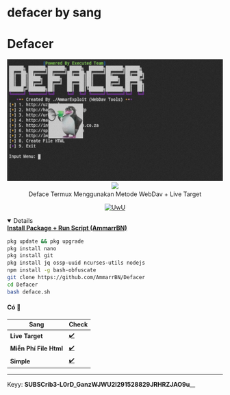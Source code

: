 # defacer by sang 

# Defacer
<p align="center">
<img src="https://github.com/AmmarrBN/Defacer/blob/main/IMG/20221117_213326.jpg"><br>
<img src="https://img.shields.io/static/v1?label=Author&color=green&message=./AmmarExploit &logo=Acclaim&logoColor=white&style=for-the-badge"><br>
Deface Termux Menggunakan Metode WebDav + Live Target
<p align="center">
  <a href="https://github.com/AmmarrBN"><img src="http://readme-typing-svg.herokuapp.com?color=FFFFFF&center=true&vCenter=true&multiline=false&lines=Minimal+Kasi+Star+lah+kontol+!" alt="UwU">
</p>


<details open>
  <summary><strong> Install Package + Run Script (AmmarrBN)</strong></summary>

  ```bash
  pkg update && pkg upgrade
  pkg install nano
  pkg install git
  pkg install jq ossp-uuid ncurses-utils nodejs
  npm install -g bash-obfuscate
  git clone https://github.com/AmmarrBN/Defacer
  cd Defacer
  bash deface.sh
  ```
  </details>

#### Có 📍
| Sang | Check |
|--------|--------|
| **Live Target** |[✔️](https://github.com/transang407) |
| **Miễn Phí File Html** |[✔️](https://github.com/transang407) |
| **Simple** |[✔️](https://github.com/transang407) |
---------
Keyy:  ______SUBSCrib3-L0rD_GanzWJWU2I291528829JRHRZJAO9u________
